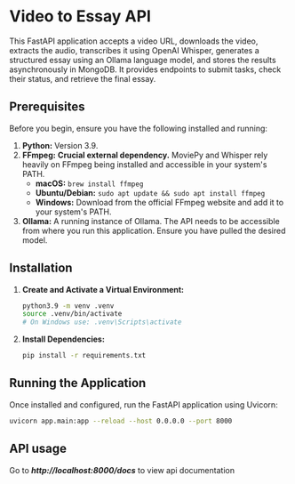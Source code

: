 # Video to Essay API

This FastAPI application accepts a video URL, downloads the video, extracts the audio, transcribes it using OpenAI Whisper, generates a structured essay using an Ollama language model, and stores the results asynchronously in MongoDB. It provides endpoints to submit tasks, check their status, and retrieve the final essay.


## Prerequisites

Before you begin, ensure you have the following installed and running:

1.  **Python:** Version 3.9.
2.  **FFmpeg:** **Crucial external dependency.** MoviePy and Whisper rely heavily on FFmpeg being installed and accessible in your system's PATH.
    *   **macOS:** `brew install ffmpeg`
    *   **Ubuntu/Debian:** `sudo apt update && sudo apt install ffmpeg`
    *   **Windows:** Download from the official FFmpeg website and add it to your system's PATH.
3.  **Ollama:** A running instance of Ollama. The API needs to be accessible from where you run this application. Ensure you have pulled the desired model.

## Installation

1.  **Create and Activate a Virtual Environment:**
    ```bash
    python3.9 -m venv .venv
    source .venv/bin/activate
    # On Windows use: .venv\Scripts\activate
    ```

2.  **Install Dependencies:**
    ```bash
    pip install -r requirements.txt
    ```
## Running the Application
Once installed and configured, run the FastAPI application using Uvicorn:

```bash
uvicorn app.main:app --reload --host 0.0.0.0 --port 8000
```

## API usage

Go to ***http://localhost:8000/docs*** to view api documentation